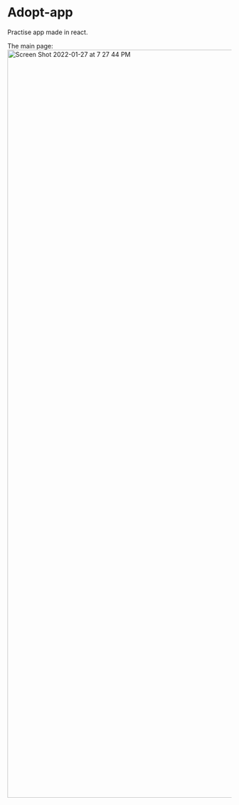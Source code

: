 # Adopt-app

Practise app made in react.

The main page:
<img width="1680" alt="Screen Shot 2022-01-27 at 7 27 44 PM" src="https://user-images.githubusercontent.com/66707594/151465993-27aa9a55-b8fc-4204-b562-eef9ad2112aa.png">
